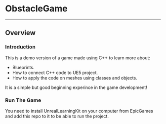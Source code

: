 # ObstacleGame
***

## Overview

### Introduction

This is a demo version of a game made using C++ to learn more about:
- Blueprints.
- How to connect C++ code to UE5 project.
- How to apply the code on meshes using classes and objects.

It is a simple but good beginning experince in the game development!



### Run The Game

You need to install UnrealLearningKit on your computer from EpicGames and add this repo to it to be able to run the project.


